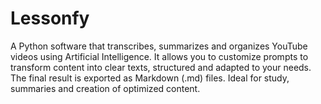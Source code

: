 # Lessonfy
 A Python software that transcribes, summarizes and organizes YouTube videos using Artificial Intelligence. It allows you to customize prompts to transform content into clear texts, structured and adapted to your needs. The final result is exported as Markdown (.md) files. Ideal for study, summaries and creation of optimized content.
